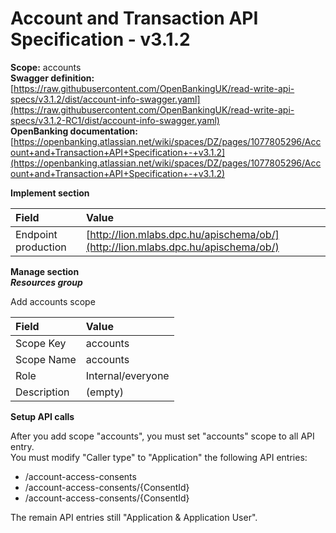 # Account and Transaction API Specification - v3.1.2

**Scope:** accounts  
**Swagger definition:** [https://raw.githubusercontent.com/OpenBankingUK/read-write-api-specs/v3.1.2/dist/account-info-swagger.yaml](https://raw.githubusercontent.com/OpenBankingUK/read-write-api-specs/v3.1.2-RC1/dist/account-info-swagger.yaml)  
**OpenBanking documentation:** [https://openbanking.atlassian.net/wiki/spaces/DZ/pages/1077805296/Account+and+Transaction+API+Specification+-+v3.1.2](https://openbanking.atlassian.net/wiki/spaces/DZ/pages/1077805296/Account+and+Transaction+API+Specification+-+v3.1.2)

**Implement section**

| Field | Value |
| :--- | :--- |
| Endpoint production | [http://lion.mlabs.dpc.hu/apischema/ob/](http://lion.mlabs.dpc.hu/apischema/ob/) |

**Manage section**  
_**Resources group**_

Add accounts scope

| Field | Value |
| :--- | :--- |
| Scope Key | accounts |
| Scope Name | accounts |
| Role | Internal/everyone |
| Description | \(empty\) |

**Setup API calls**

After you add scope "accounts", you must set "accounts" scope to all API entry.  
You must modify "Caller type" to "Application" the following API entries:

* /account-access-consents
* /account-access-consents/{ConsentId}
* /account-access-consents/{ConsentId}

The remain API entries still "Application & Application User".



